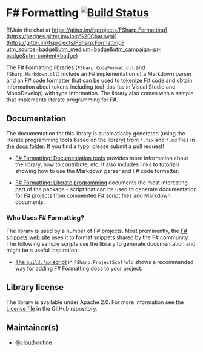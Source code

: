 F# Formatting [![Build Status](https://travis-ci.org/fsprojects/FSharp.Formatting.svg?branch=master)](https://travis-ci.org/fsprojects/FSharp.Formatting)
=================================

[![Join the chat at https://gitter.im/fsprojects/FSharp.Formatting](https://badges.gitter.im/Join%20Chat.svg)](https://gitter.im/fsprojects/FSharp.Formatting?utm_source=badge&utm_medium=badge&utm_campaign=pr-badge&utm_content=badge)
 
The F# Formatting libraries (`FSharp.CodeFormat.dll` and `FSharp.Markdown.dll`) include an F# implementation 
of a Markdown parser and an F# code formatter that can be used to tokenize F# code and obtain information about tokens 
including tool-tips (as in Visual Studio and MonoDevelop) with type information. The library also comes with 
a sample that implements literate programming for F#.

## Documentation 

The documentation for this library is automatically generated (using the literate programming tools based on
the library) from `*.fsx` and `*.md` files in [the docs folder][2]. If you find a typo, please submit a pull request! 

 - [F# Formatting: Documentation tools][3] provides more information about the library, how to contribute, etc. It also
   includes links to tutorials showing how to use the Markdown parser and F# code formatter.
   
 - [F# Formatting: Literate programming][4] documents the most interesting part of the package - script that
   can be used to generate documentation for F# projects from commented F# script files and Markdown documents.

### Who Uses F# Formatting?
The library is used by a number of F# projects. Most prominently, the [F# snippets web site](http://www.fssnip.net)
uses it to format snippets shared by the F# community. The following sample scripts use the library to generate 
documentation and might be a useful inspiration:

 * [The `build.fsx` script](https://github.com/fsprojects/ProjectScaffold/blob/master/build.template) in `FSharp.ProjectScaffold` shows a recommended way for adding F# Formatting docs to your project.

## Library license

The library is available under Apache 2.0. For more information see the [License file][1] in the GitHub repository.


 [1]: https://github.com/fsprojects/FSharp.Formatting/blob/master/LICENSE.md
 [2]: https://github.com/fsprojects/FSharp.Formatting/tree/master/docs
 [3]: http://fsprojects.github.io/FSharp.Formatting/
 [4]: http://fsprojects.github.io/FSharp.Formatting/literate.html

## Maintainer(s)

- [@cloudroutine](https://github.com/cloudroutine)
